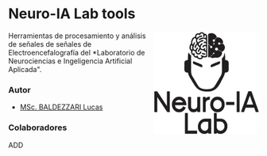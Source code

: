 # Neuro-IA Lab tools

<img align="right" src="neuroialogo.png" alt="Neuro-IA Lab" width="210">

Herramientas de procesamiento y análisis de señales de señales de Electroencefalografía del *Laboratorio de Neurociencias e Ingeligencia Artificial Aplicada".

### Autor

- [MSc. BALDEZZARI Lucas](https://www.linkedin.com/in/lucasbaldezzari/)

### Colaboradores

ADD